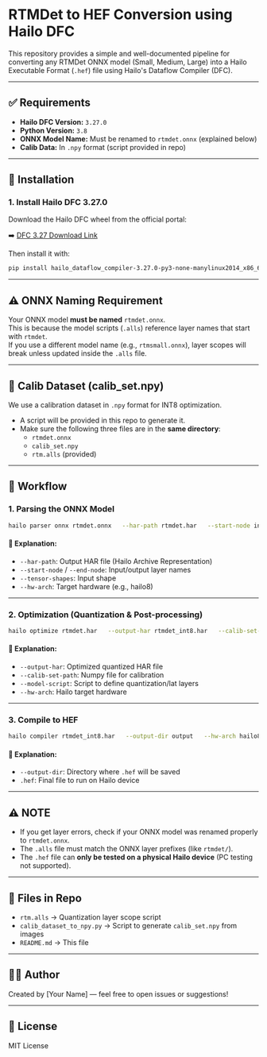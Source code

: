 # RTMDet to HEF Conversion using Hailo DFC

This repository provides a simple and well-documented pipeline for converting any RTMDet ONNX model (Small, Medium, Large) into a Hailo Executable Format (`.hef`) file using Hailo's Dataflow Compiler (DFC).

---

## ✅ Requirements

- **Hailo DFC Version:** `3.27.0`
- **Python Version:** `3.8`
- **ONNX Model Name:** Must be renamed to `rtmdet.onnx` (explained below)
- **Calib Data:** In `.npy` format (script provided in repo)

---

## 🔧 Installation

### 1. Install Hailo DFC 3.27.0

Download the Hailo DFC wheel from the official portal:

➡️ [DFC 3.27 Download Link](https://hailo.ai/developer-zone/dataflow-compiler/)

Then install it with:

```bash
pip install hailo_dataflow_compiler-3.27.0-py3-none-manylinux2014_x86_64.whl
```

---

## ⚠️ ONNX Naming Requirement

Your ONNX model **must be named** `rtmdet.onnx`.  
This is because the model scripts (`.alls`) reference layer names that start with `rtmdet`.  
If you use a different model name (e.g., `rtmsmall.onnx`), layer scopes will break unless updated inside the `.alls` file.

---

## 🧪 Calib Dataset (calib_set.npy)

We use a calibration dataset in `.npy` format for INT8 optimization.

- A script will be provided in this repo to generate it.
- Make sure the following three files are in the **same directory**:
  - `rtmdet.onnx`
  - `calib_set.npy`
  - `rtm.alls` (provided)

---

## 🔁 Workflow

### 1. **Parsing the ONNX Model**

```bash
hailo parser onnx rtmdet.onnx   --har-path rtmdet.har   --start-node input   --end-node /Concat_6 /Sigmoid   --tensor-shapes input=[1,3,640,640]   --hw-arch hailo8
```

#### 🔹 Explanation:
- `--har-path`: Output HAR file (Hailo Archive Representation)
- `--start-node` / `--end-node`: Input/output layer names
- `--tensor-shapes`: Input shape
- `--hw-arch`: Target hardware (e.g., hailo8)

---

### 2. **Optimization (Quantization & Post-processing)**

```bash
hailo optimize rtmdet.har   --output-har rtmdet_int8.har   --calib-set-path calib_set.npy   --model-script rtm.alls   --hw-arch hailo8
```

#### 🔹 Explanation:
- `--output-har`: Optimized quantized HAR file
- `--calib-set-path`: Numpy file for calibration
- `--model-script`: Script to define quantization/lat layers
- `--hw-arch`: Hailo target hardware

---

### 3. **Compile to HEF**

```bash
hailo compiler rtmdet_int8.har   --output-dir output   --hw-arch hailo8
```

#### 🔹 Explanation:
- `--output-dir`: Directory where `.hef` will be saved
- `.hef`: Final file to run on Hailo device

---

## ⚠️ NOTE

- If you get layer errors, check if your ONNX model was renamed properly to `rtmdet.onnx`.
- The `.alls` file must match the ONNX layer prefixes (like `rtmdet/`).
- The `.hef` file can **only be tested on a physical Hailo device** (PC testing not supported).

---

## 📁 Files in Repo

- `rtm.alls` → Quantization layer scope script
- `calib_dataset_to_npy.py` → Script to generate `calib_set.npy` from images
- `README.md` → This file

---

## 👨‍💻 Author

Created by [Your Name] — feel free to open issues or suggestions!

---

## 📜 License

MIT License
